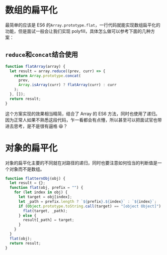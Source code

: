 # 数组的扁平化

最简单的应该是 ES6 的`Array.prototype.flat`，一行代码就能实现数组扁平化的功能，但是面试一般会让我们实现 polyfill，具体怎么做可以参考下面的几种方案：

## `reduce`和`concat`结合使用

```js
function flatArray(array) {
  let result = array.reduce((prev, curr) => {
    return Array.prototype.concat(
      prev,
      Array.isArray(curr) ? flatArray(curr) : curr
    );
  }, []);
  return result;
}
```

这个方案实现的效果相当精简，结合了 Array 的 ES6 方法，同时也使用了递归。因为正常人如果不熟悉这段代码，乍一看都会有点懵，所以甚至可以把面试官也带进去思考，是不是很有逼格 😆？

# 对象的扁平化

对象的扁平化主要的不同就在对路径的递归，同时也要注意如何恰当的判断值是一个对象而不是数组。

```js
function flatternObj(obj) {
  let result = {};
  function flat(obj, prefix = "") {
    for (let index in obj) {
      let target = obj[index];
      let _path = prefix.length ? `${prefix}.${index}` : `${index}`;
      if (Object.prototype.toString.call(target) == "[object Object]") {
        flat(target, _path);
      } else {
        result[_path] = target;
      }
    }
  }
  flat(obj);
  return result;
}
```
